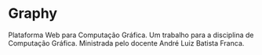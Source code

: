# Graphy
Plataforma Web para Computação Gráfica. Um trabalho para a disciplina de Computação Gráfica. Ministrada pelo docente André Luiz Batista Franca.

